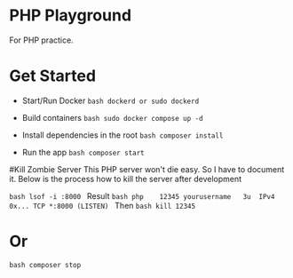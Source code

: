 # PHP Playground

For PHP practice.

# Get Started

- Start/Run Docker
  `bash
dockerd or sudo dockerd
`

- Build containers
  `bash
sudo docker compose up -d
`

- Install dependencies in the root
  `bash
composer install
`

- Run the app
  `bash
composer start
`

#Kill Zombie Server
This PHP server won't die easy. So I have to document it. Below is the process how to kill the server after development

`bash
lsof -i :8000
`
Result
`bash
php    12345 yourusername   3u  IPv4 0x... TCP *:8000 (LISTEN)
`
Then
`bash
kill 12345
`

# Or

`bash
composer stop
`
